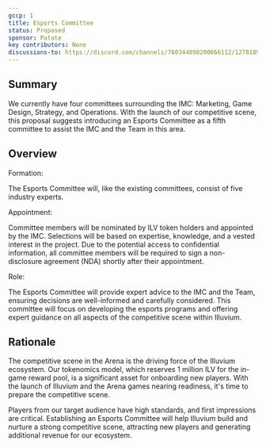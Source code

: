 ```yaml
---
gccp: 1
title: Esports Committee
status: Proposed
sponsor: Patate
key contributors: None
discussions-to: https://discord.com/channels/760344898200666112/1278109267483824211
---
```


## Summary
We currently have four committees surrounding the IMC: Marketing, Game Design, Strategy, and Operations. With the launch of our competitive scene, this proposal suggests introducing an Esports Committee as a fifth committee to assist the IMC and the Team in this area.

## Overview
Formation:

The Esports Committee will, like the existing committees, consist of five industry experts.

Appointment:

Committee members will be nominated by ILV token holders and appointed by the IMC. Selections will be based on expertise, knowledge, and a vested interest in the project. Due to the potential access to confidential information, all committee members will be required to sign a non-disclosure agreement (NDA) shortly after their appointment.

Role:

The Esports Committee will provide expert advice to the IMC and the Team, ensuring decisions are well-informed and carefully considered. This committee will focus on developing the esports programs and offering expert guidance on all aspects of the competitive scene within Illuvium.

## Rationale
The competitive scene in the Arena is the driving force of the Illuvium ecosystem. Our tokenomics model, which reserves 1 million ILV for the in-game reward pool, is a significant asset for onboarding new players. With the launch of Illuvium and the Arena games nearing readiness, it's time to prepare the competitive scene.

Players from our target audience have high standards, and first impressions are critical. Establishing an Esports Committee will help Illuvium build and nurture a strong competitive scene, attracting new players and generating additional revenue for our ecosystem. 
